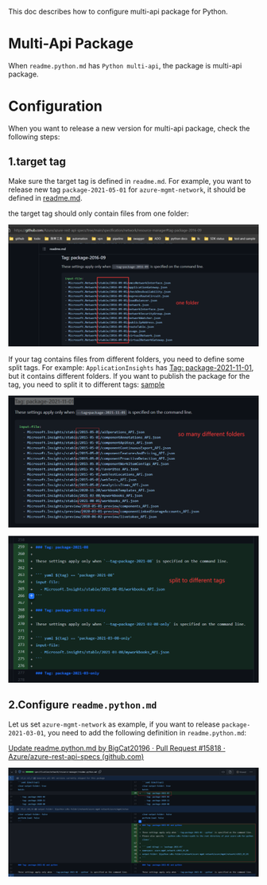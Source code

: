 This doc describes how to configure multi-api package for Python.

# Multi-Api Package

When `readme.python.md` has `Python multi-api`, the package is multi-api package.

# Configuration

When you want to release a new version for multi-api package, check the following steps:

## 1.target tag

Make sure the target tag is defined in `readme.md`. For example, you want to release new tag `package-2021-05-01` for `azure-mgmt-network`, it should be defined in [readme.md](https://github.com/Azure/azure-rest-api-specs/tree/main/specification/network/resource-manager#tag-package-2021-05).

the target tag should only contain files from one folder:

![](one_folder.png)

If your tag contains files from different folders, you need to define some split tags. For example: `ApplicationInsights` has [Tag: package-2021-11-01](https://github.com/Azure/azure-rest-api-specs/tree/main/specification/applicationinsights/resource-manager#tag-package-2021-11-01), but it contains different folders. If you want to publish the package for the tag, you need to split it to different tags: [sample](https://github.com/Azure/azure-rest-api-specs/pull/16799/files)

![](different_folders.png)

![](split_tag.png)



## 2.Configure `readme.python.md`

Let us set `azure-mgmt-network` as example, if you want to release `package-2021-03-01`, you need to add the following definition in `readme.python.md`:

[Update readme.python.md by BigCat20196 · Pull Request #15818 · Azure/azure-rest-api-specs (github.com)](https://github.com/Azure/azure-rest-api-specs/pull/15818/files)

![](python_config.png)